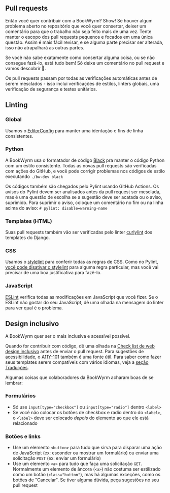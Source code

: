 ## Pull requests

Então você quer contribuir com a BookWyrm? Show! Se houver algum problema aberto no repositório que você quer consertar, deixer um comentário para que o trabalho não seja feito mais de uma vez. Tente manter o escopo dos pull requests pequenos e focados em uma única questão. Assim é mais fácil revisar, e se alguma parte precisar ser alterada, isso não atrapalhará as outras partes.

Se você não sabe exatamente como consertar alguma coisa, ou se não consegue fazê-lo, está tudo bem! Só deixe um comentário no pull request e vamos descobrir 💖.

Os pull requests passam por todas as verificações automáticas antes de serem mesclados - isso inclui verificações de estilos, linters globais, uma verificação de segurança e testes unitários.

## Linting

### Global

Usamos o [EditorConfig](https://editorconfig.org) para manter uma identação e fins de linha consistentes.

### Python

A BookWyrm usa o formatador de código [Black](https://github.com/psf/black) pra manter o código Python com um estilo consistente. Todas as novas pull requests são verificadas com ações do GitHub, e você pode corrigir problemas nos códigos de estilo executando `./bw-dev black`

Os códigos também são chegados pelo Pylint usando GitHub Actions. Os avisos do Pylint devem ser analisados antes da pull request ser mesclada, mas é uma questão de escolha se a sugestão deve ser acatada ou o aviso, suprimido. Para suprimir o aviso, coloque um comentário no fim ou na linha acima do aviso: `# pylint: disable=warning-name`

### Templates (HTML)

Suas pull requests também vão ser verificadas pelo linter [curlylint](https://www.curlylint.org) dos templates do Django.

### CSS

Usamos o [stylelint](https://stylelint.io) para conferir todas as regras de CSS. Como no Pylint, [você pode disativar o stylelint](https://stylelint.io/user-guide/ignore-code) para alguma regra particular, mas você vai precisar de uma boa justificativa para fazê-lo.

### JavaScript

[ESLint](https://eslint.org) verifica todas as modificações em JavaScript que você fizer. Se o ESLint não gostar do seu JavaScript, dê uma olhada na mensagem do linter para ver qual é o problema.

## Design inclusivo

A BookWyrm quer ser o mais inclusiva e acessível possível.

Quando for contribuir com código, dê uma olhada na [Check list de web design inclusivo](https://github.com/bookwyrm-social/bookwyrm/discussions/1354) antes de enviar o pull request. Para sugestões de acessibilidade, o [A11Y-101](https://www.a11y-101.com/development) também é uma fonte útil. Para saber como fazer seus templates serem compatíveis com vários idiomas, veja a [seção Traduções](/translations.html).

Algumas coisas que colaboradores da BookWyrm acharam boas de se lembrar:

### Formulários

* Só use `input[type="checkbox"]` ou `input[type="radio"]` dentro `<label>`
* Se você não colocar os botões de checkbox e radio dentro do `<label>`, o `<label>` deve ser colocado _depois_ do elemento ao que ele está relacionado

### Botões e links

* Use um elemento `<button>` para tudo que sirva para disparar uma ação de JavaScript (ex: esconder ou mostrar um formulário) ou enviar uma solicitação `POST` (ex: enviar um formulário)
* Use um elemento `<a>` para tudo que faça uma solicitação `GET`. Normalmente um elemento de âncora (`<a>`) não costuma ser estilizado como um botão (`class="button"`), mas há algumas exceções, como os botões de "Cancelar". Se tiver alguma dúvida, peça sugestões no seu pull request
